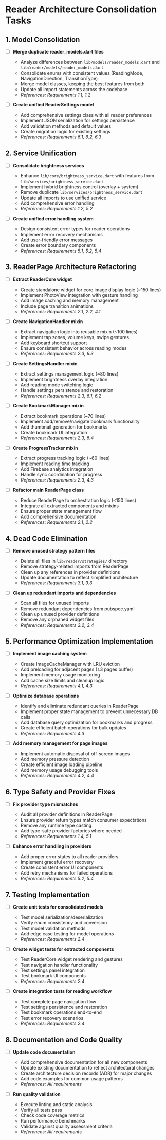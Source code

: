 # Reader Architecture Consolidation Tasks

## 1. Model Consolidation
- [ ] **Merge duplicate reader_models.dart files**
  - Analyze differences between `lib/models/reader_models.dart` and `lib/reader/models/reader_models.dart`
  - Consolidate enums with consistent values (ReadingMode, NavigationDirection, TransitionType)
  - Merge model classes, keeping the best features from both
  - Update all import statements across the codebase
  - *References: Requirements 1.1, 1.2*

- [ ] **Create unified ReaderSettings model**
  - Add comprehensive settings class with all reader preferences
  - Implement JSON serialization for settings persistence
  - Add validation methods and default values
  - Create migration logic for existing settings
  - *References: Requirements 6.1, 6.2, 6.3*

## 2. Service Unification
- [ ] **Consolidate brightness services**
  - Enhance `lib/core/brightness_service.dart` with features from `lib/services/brightness_service.dart`
  - Implement hybrid brightness control (overlay + system)
  - Remove duplicate `lib/services/brightness_service.dart`
  - Update all imports to use unified service
  - Add comprehensive error handling
  - *References: Requirements 1.2, 5.2*

- [ ] **Create unified error handling system**
  - Design consistent error types for reader operations
  - Implement error recovery mechanisms
  - Add user-friendly error messages
  - Create error boundary components
  - *References: Requirements 5.1, 5.2, 5.4*

## 3. ReaderPage Architecture Refactoring
- [ ] **Extract ReaderCore widget**
  - Create standalone widget for core image display logic (~150 lines)
  - Implement PhotoView integration with gesture handling
  - Add image caching and memory management
  - Include page transition animations
  - *References: Requirements 2.1, 2.2, 4.1*

- [ ] **Create NavigationHandler mixin**
  - Extract navigation logic into reusable mixin (~100 lines)
  - Implement tap zones, volume keys, swipe gestures
  - Add keyboard shortcut support
  - Ensure consistent behavior across reading modes
  - *References: Requirements 2.3, 6.3*

- [ ] **Create SettingsHandler mixin**
  - Extract settings management logic (~80 lines)
  - Implement brightness overlay integration
  - Add reading mode switching logic
  - Handle settings persistence and restoration
  - *References: Requirements 2.3, 6.1, 6.2*

- [ ] **Create BookmarkManager mixin**
  - Extract bookmark operations (~70 lines)
  - Implement add/remove/navigate bookmark functionality
  - Add thumbnail generation for bookmarks
  - Create bookmark UI integration
  - *References: Requirements 2.3, 6.4*

- [ ] **Create ProgressTracker mixin**
  - Extract progress tracking logic (~60 lines)
  - Implement reading time tracking
  - Add Firebase analytics integration
  - Handle sync coordination for progress
  - *References: Requirements 2.3, 4.3*

- [ ] **Refactor main ReaderPage class**
  - Reduce ReaderPage to orchestration logic (<150 lines)
  - Integrate all extracted components and mixins
  - Ensure proper state management flow
  - Add comprehensive documentation
  - *References: Requirements 2.1, 2.2*

## 4. Dead Code Elimination
- [ ] **Remove unused strategy pattern files**
  - Delete all files in `lib/reader/strategies/` directory
  - Remove strategy-related imports from ReaderPage
  - Clean up any references in provider definitions
  - Update documentation to reflect simplified architecture
  - *References: Requirements 3.1, 3.3*

- [ ] **Clean up redundant imports and dependencies**
  - Scan all files for unused imports
  - Remove redundant dependencies from pubspec.yaml
  - Clean up unused provider definitions
  - Remove any orphaned widget files
  - *References: Requirements 3.2, 3.4*

## 5. Performance Optimization Implementation
- [ ] **Implement image caching system**
  - Create ImageCacheManager with LRU eviction
  - Add preloading for adjacent pages (±3 pages buffer)
  - Implement memory usage monitoring
  - Add cache size limits and cleanup logic
  - *References: Requirements 4.1, 4.3*

- [ ] **Optimize database operations**
  - Identify and eliminate redundant queries in ReaderPage
  - Implement proper state management to prevent unnecessary DB calls
  - Add database query optimization for bookmarks and progress
  - Create efficient batch operations for bulk updates
  - *References: Requirements 4.3*

- [ ] **Add memory management for page images**
  - Implement automatic disposal of off-screen images
  - Add memory pressure detection
  - Create efficient image loading pipeline
  - Add memory usage debugging tools
  - *References: Requirements 4.2, 4.4*

## 6. Type Safety and Provider Fixes
- [ ] **Fix provider type mismatches**
  - Audit all provider definitions in ReaderPage
  - Ensure provider return types match consumer expectations
  - Remove any runtime type casting
  - Add type-safe provider factories where needed
  - *References: Requirements 1.4, 5.1*

- [ ] **Enhance error handling in providers**
  - Add proper error states to all reader providers
  - Implement graceful error recovery
  - Create consistent error UI components
  - Add retry mechanisms for failed operations
  - *References: Requirements 5.2, 5.4*

## 7. Testing Implementation
- [ ] **Create unit tests for consolidated models**
  - Test model serialization/deserialization
  - Verify enum consistency and conversion
  - Test model validation methods
  - Add edge case testing for model operations
  - *References: Requirements 2.4*

- [ ] **Create widget tests for extracted components**
  - Test ReaderCore widget rendering and gestures
  - Test navigation handler functionality
  - Test settings panel integration
  - Test bookmark UI components
  - *References: Requirements 2.4*

- [ ] **Create integration tests for reading workflow**
  - Test complete page navigation flow
  - Test settings persistence and restoration
  - Test bookmark operations end-to-end
  - Test error recovery scenarios
  - *References: Requirements 2.4*

## 8. Documentation and Code Quality
- [ ] **Update code documentation**
  - Add comprehensive documentation for all new components
  - Update existing documentation to reflect architectural changes
  - Create architecture decision records (ADR) for major changes
  - Add code examples for common usage patterns
  - *References: All requirements*

- [ ] **Run quality validation**
  - Execute linting and static analysis
  - Verify all tests pass
  - Check code coverage metrics
  - Run performance benchmarks
  - Validate against quality assessment criteria
  - *References: All requirements*